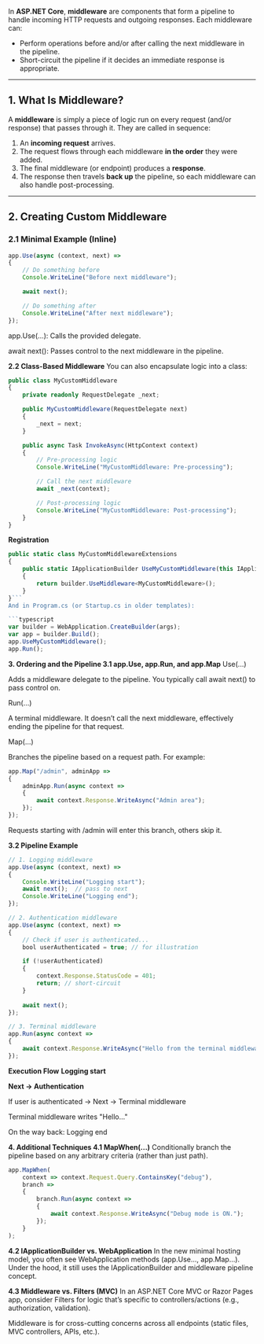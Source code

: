 In **ASP.NET Core**, **middleware** are components that form a pipeline to handle incoming HTTP requests and outgoing responses. Each middleware can:
- Perform operations before and/or after calling the next middleware in the pipeline.
- Short-circuit the pipeline if it decides an immediate response is appropriate.

---

## 1. What Is Middleware?

A **middleware** is simply a piece of logic run on every request (and/or response) that passes through it. They are called in sequence:
1. An **incoming request** arrives.
2. The request flows through each middleware **in the order** they were added.
3. The final middleware (or endpoint) produces a **response**.
4. The response then travels **back up** the pipeline, so each middleware can also handle post-processing.

---

## 2. Creating Custom Middleware

### 2.1 Minimal Example (Inline)

```typescript
app.Use(async (context, next) =>
{
    // Do something before
    Console.WriteLine("Before next middleware");

    await next();

    // Do something after
    Console.WriteLine("After next middleware");
});
```

app.Use(...): Calls the provided delegate.

await next(): Passes control to the next middleware in the pipeline.

**2.2 Class-Based Middleware**
You can also encapsulate logic into a class:

```typescript
public class MyCustomMiddleware
{
    private readonly RequestDelegate _next;

    public MyCustomMiddleware(RequestDelegate next)
    {
        _next = next;
    }

    public async Task InvokeAsync(HttpContext context)
    {
        // Pre-processing logic
        Console.WriteLine("MyCustomMiddleware: Pre-processing");

        // Call the next middleware
        await _next(context);

        // Post-processing logic
        Console.WriteLine("MyCustomMiddleware: Post-processing");
    }
}
```

**Registration**
```typescript
public static class MyCustomMiddlewareExtensions
{
    public static IApplicationBuilder UseMyCustomMiddleware(this IApplicationBuilder builder)
    {
        return builder.UseMiddleware<MyCustomMiddleware>();
    }
}```
And in Program.cs (or Startup.cs in older templates):

```typescript
var builder = WebApplication.CreateBuilder(args);
var app = builder.Build();
app.UseMyCustomMiddleware();
app.Run();
```

**3. Ordering and the Pipeline
3.1 app.Use, app.Run, and app.Map**
Use(...)

Adds a middleware delegate to the pipeline. You typically call await next() to pass control on.

Run(...)

A terminal middleware. It doesn’t call the next middleware, effectively ending the pipeline for that request.

Map(...)

Branches the pipeline based on a request path. For example:

```typescript
app.Map("/admin", adminApp =>
{
    adminApp.Run(async context => 
    {
        await context.Response.WriteAsync("Admin area");
    });
});
```
Requests starting with /admin will enter this branch, others skip it.

**3.2 Pipeline Example**
```typescript
// 1. Logging middleware
app.Use(async (context, next) =>
{
    Console.WriteLine("Logging start");
    await next();  // pass to next
    Console.WriteLine("Logging end");
});

// 2. Authentication middleware
app.Use(async (context, next) =>
{
    // Check if user is authenticated...
    bool userAuthenticated = true; // for illustration

    if (!userAuthenticated)
    {
        context.Response.StatusCode = 401;
        return; // short-circuit
    }
    
    await next();
});

// 3. Terminal middleware
app.Run(async context =>
{
    await context.Response.WriteAsync("Hello from the terminal middleware!");
});
```

**Execution Flow**
**Logging start**

**Next -> Authentication**

If user is authenticated -> Next -> Terminal middleware

Terminal middleware writes "Hello..."

On the way back: Logging end

**4. Additional Techniques
4.1 MapWhen(...)**
Conditionally branch the pipeline based on any arbitrary criteria (rather than just path).

```typescript
app.MapWhen(
    context => context.Request.Query.ContainsKey("debug"), 
    branch =>
    {
        branch.Run(async context =>
        {
            await context.Response.WriteAsync("Debug mode is ON.");
        });
    }
);
```
**4.2 IApplicationBuilder vs. WebApplication**
In the new minimal hosting model, you often see WebApplication methods (app.Use..., app.Map...). Under the hood, it still uses the IApplicationBuilder and middleware pipeline concept.

**4.3 Middleware vs. Filters (MVC)**
In an ASP.NET Core MVC or Razor Pages app, consider Filters for logic that’s specific to controllers/actions (e.g., authorization, validation).

Middleware is for cross-cutting concerns across all endpoints (static files, MVC controllers, APIs, etc.).